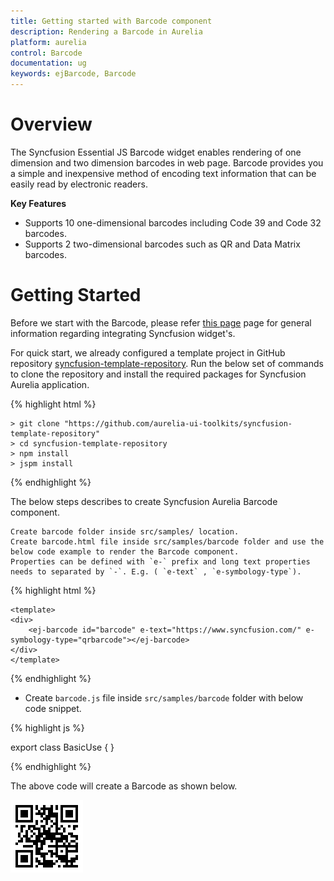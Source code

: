 ```yaml
---
title: Getting started with Barcode component	
description: Rendering a Barcode in Aurelia
platform: aurelia
control: Barcode
documentation: ug
keywords: ejBarcode, Barcode
---
```


# Overview

The Syncfusion Essential JS Barcode widget enables rendering of one dimension and two dimension barcodes in web page. Barcode provides you a simple and inexpensive method of encoding text information that can be easily read by electronic readers.

**Key Features**

* Supports 10 one-dimensional barcodes including Code 39 and Code 32 barcodes.
* Supports 2 two-dimensional barcodes such as QR and Data Matrix barcodes.

# Getting Started

Before we start with the Barcode, please refer [this page](https://help.syncfusion.com/aurelia/overview#getting-started) page for general information regarding integrating Syncfusion widget's.

For quick start, we already configured a template project in GitHub repository [syncfusion-template-repository](https://github.com/aurelia-ui-toolkits/syncfusion-template-repository). Run the below set of commands to clone the repository and install the required packages for Syncfusion Aurelia application.

{% highlight html %}

    > git clone "https://github.com/aurelia-ui-toolkits/syncfusion-template-repository"
    > cd syncfusion-template-repository
    > npm install
    > jspm install

{% endhighlight %}

The below steps describes to create Syncfusion Aurelia Barcode component.

    Create barcode folder inside src/samples/ location.
    Create barcode.html file inside src/samples/barcode folder and use the below code example to render the Barcode component.
    Properties can be defined with `e-` prefix and long text properties needs to separated by `-`. E.g. ( `e-text` , `e-symbology-type`).
	
{% highlight html %}

    <template>
    <div>
        <ej-barcode id="barcode" e-text="https://www.syncfusion.com/" e-symbology-type="qrbarcode"></ej-barcode>
    </div>
    </template>

{% endhighlight %}	

* Create `barcode.js` file inside `src/samples/barcode` folder with below code snippet.

{% highlight js %}

export class BasicUse {
}

{% endhighlight %}

The above code will create a Barcode as shown below.

![](getting-started-images/default.png)
